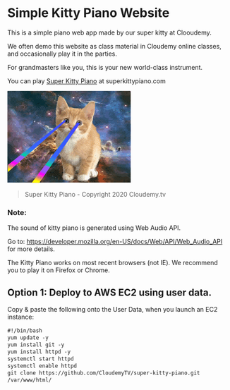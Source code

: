 # Simple Kitty Piano Website

This is a simple piano web app made by our super kitty at Clooudemy. 

We often demo this website as class material in Cloudemy online classes, and occasionally play it in the parties.

For grandmasters like you, this is your new world-class instrument. 

You can play [Super Kitty Piano](http://superkittypiano.com)  at superkittypiano.com


![Super Kitty](/super-kitty.gif)

> Super Kitty Piano - Copyright 2020 Cloudemy.tv



### Note:

The sound of kitty piano is generated using Web Audio API.

Go to: https://developer.mozilla.org/en-US/docs/Web/API/Web_Audio_API for more details.

The Kitty Piano works on most recent browsers (not IE). We recommend you to play it on Firefox or Chrome.



## Option 1: Deploy to AWS EC2 using user data.

Copy & paste the following onto the User Data, when you launch an EC2 instance:

    #!/bin/bash
    yum update -y
    yum install git -y
    yum install httpd -y
    systemctl start httpd
    systemctl enable httpd
    git clone https://github.com/CloudemyTV/super-kitty-piano.git /var/www/html/
    
